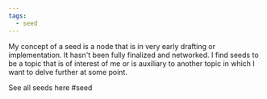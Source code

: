 ```yaml
---
tags:
  - seed
---
```


My concept of a seed is a node that is in very early drafting or implementation. It hasn't been fully finalized and networked. I find seeds to be a topic that is of interest of me or is auxiliary to another topic in which I want to delve further at some point.

See all seeds here #seed 